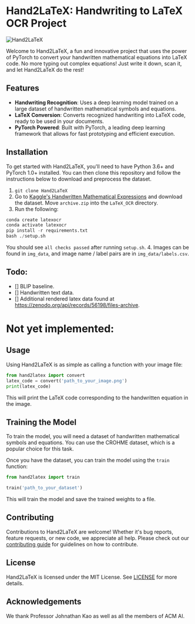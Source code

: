 # Hand2LaTeX: Handwriting to LaTeX OCR Project

![Hand2LaTeX](https://github.com/leonlenk/LaTeX_OCR/assets/38673735/2b66b320-af1d-4ce5-8e96-bd05b28ab052)

Welcome to Hand2LaTeX, a fun and innovative project that uses the power of PyTorch to convert your handwritten mathematical equations into LaTeX code. No more typing out complex equations! Just write it down, scan it, and let Hand2LaTeX do the rest!

## Features

- **Handwriting Recognition**: Uses a deep learning model trained on a large dataset of handwritten mathematical symbols and equations.
- **LaTeX Conversion**: Converts recognized handwriting into LaTeX code, ready to be used in your documents.
- **PyTorch Powered**: Built with PyTorch, a leading deep learning framework that allows for fast prototyping and efficient execution.

## Installation

To get started with Hand2LaTeX, you'll need to have Python 3.6+ and PyTorch 1.0+ installed. You can then clone this repository and follow the instructions below to download and preprocess the dataset.
1. `git clone Hand2LaTeX`
2. Go to [Kaggle's Handwritten Mathematical Expressions](https://www.kaggle.com/datasets/rtatman/handwritten-mathematical-expressions) and download the dataset. Move `archive.zip` into the `LaTeX_OCR` directory.
3. Run the following:
```python
conda create latexocr
conda activate latexocr
pip install -r requirements.txt
bash ./setup.sh
```
You should see `all checks passed` after running `setup.sh`.
4. Images can be found in `img_data`, and image name / label pairs are in `img_data/labels.csv`.

## Todo:
- [] BLIP baseline.
- [] Handwritten text data.
- [] Additional rendered latex data found at https://zenodo.org/api/records/56198/files-archive.

# Not yet implemented:

## Usage

Using Hand2LaTeX is as simple as calling a function with your image file:

```python
from hand2latex import convert
latex_code = convert('path_to_your_image.png')
print(latex_code)
```

This will print the LaTeX code corresponding to the handwritten equation in the image.

## Training the Model

To train the model, you will need a dataset of handwritten mathematical symbols and equations. You can use the CROHME dataset, which is a popular choice for this task.

Once you have the dataset, you can train the model using the `train` function:

```python
from hand2latex import train

train('path_to_your_dataset')
```

This will train the model and save the trained weights to a file.

## Contributing

Contributions to Hand2LaTeX are welcome! Whether it's bug reports, feature requests, or new code, we appreciate all help. Please check out our [contributing guide](CONTRIBUTING.md) for guidelines on how to contribute.

## License

Hand2LaTeX is licensed under the MIT License. See [LICENSE](LICENSE) for more details.

## Acknowledgements
We thank Professor Johnathan Kao as well as all the members of ACM AI. 
